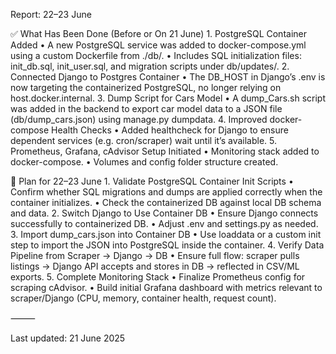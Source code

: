 Report: 22–23 June

✅ What Has Been Done (Before or On 21 June)
	1.	PostgreSQL Container Added
	•	A new PostgreSQL service was added to docker-compose.yml using a custom Dockerfile from ./db/.
	•	Includes SQL initialization files: init_db.sql, init_user.sql, and migration scripts under db/updates/.
	2.	Connected Django to Postgres Container
	•	The DB_HOST in Django’s .env is now targeting the containerized PostgreSQL, no longer relying on host.docker.internal.
	3.	Dump Script for Cars Model
	•	A dump_Cars.sh script was added in the backend to export car model data to a JSON file (db/dump_cars.json) using manage.py dumpdata.
	4.	Improved docker-compose Health Checks
	•	Added healthcheck for Django to ensure dependent services (e.g. cron/scraper) wait until it’s available.
	5.	Prometheus, Grafana, cAdvisor Setup Initiated
	•	Monitoring stack added to docker-compose.
	•	Volumes and config folder structure created.

📅 Plan for 22–23 June
	1.	Validate PostgreSQL Container Init Scripts
	•	Confirm whether SQL migrations and dumps are applied correctly when the container initializes.
	•	Check the containerized DB against local DB schema and data.
	2.	Switch Django to Use Container DB
	•	Ensure Django connects successfully to containerized DB.
	•	Adjust .env and settings.py as needed.
	3.	Import dump_cars.json into Container DB
	•	Use loaddata or a custom init step to import the JSON into PostgreSQL inside the container.
	4.	Verify Data Pipeline from Scraper → Django → DB
	•	Ensure full flow: scraper pulls listings → Django API accepts and stores in DB → reflected in CSV/ML exports.
	5.	Complete Monitoring Stack
	•	Finalize Prometheus config for scraping cAdvisor.
	•	Build initial Grafana dashboard with metrics relevant to scraper/Django (CPU, memory, container health, request count).

⸻

Last updated: 21 June 2025
